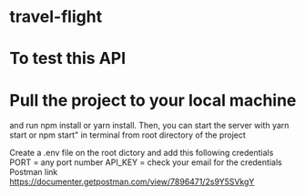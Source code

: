 # travel-flight

# To test this API
# Pull the project to your local machine 
and run npm install or yarn install. Then, you can start the server with yarn start or npm start" in terminal from root directory of the project

Create a .env file on the root dictory and add this following credentials 
PORT = any port number
API_KEY = check your email for the credentials
Postman  link https://documenter.getpostman.com/view/7896471/2s9Y5SVkgY